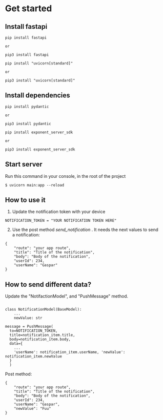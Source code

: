 # Get started

## Install fastapi

```
pip install fastapi

or

pip3 install fastapi
```

```
pip install "uvicorn[standard]"

or

pip3 install "uvicorn[standard]"
```

## Install dependencies

```
pip install pydantic

or

pip3 install pydantic
```

```
pip install exponent_server_sdk

or

pip3 install exponent_server_sdk
```

## Start server

Run this command in your console, in the root of the project

```
$ uvicorn main:app --reload
```

## How to use it

1. Update the notification token with your device

```
NOTIFICATION_TOKEN = "YOUR NOTIFICATION TOKEN HERE"
```

2. Use the post method _*send_notification*_ . It needs the next values to send a notification:

```
{
    "route": "your app route",
    "title": "Title of the notification",
    "body": "Body of the notification",
    "userId": 234,
    "userName": "Gaspar"
}
```

## How to send different data?

Update the "NotifactionModel", and "PushMessage" method.

```

class NotificationModel(BaseModel):
    ...
    newValue: str

message = PushMessage(
  to=NOTIFICATION_TOKEN,
  title=notification_item.title,
  body=notification_item.body,
  data={
    ...
    'userName': notification_item.userName, 'newValue': notification_item.newValue
  }
  )
```

Post method:

```
{
    "route": "your app route",
    "title": "Title of the notification",
    "body": "Body of the notification",
    "userId": 234,
    "userName": "Gaspar",
    "newValue": "Fuu"
}
```
